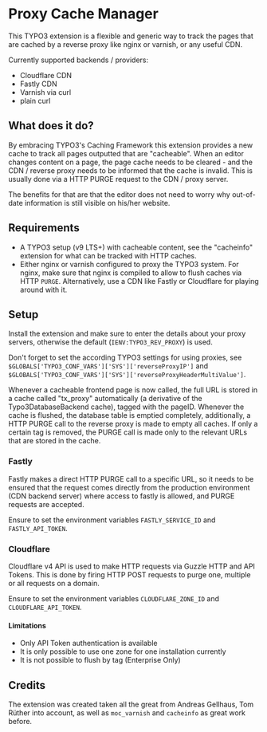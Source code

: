 Proxy Cache Manager
===================

This TYPO3 extension is a flexible and generic way to track the pages that are cached by a reverse proxy like
nginx or varnish, or any useful CDN.

Currently supported backends / providers:
 * Cloudflare CDN
 * Fastly CDN
 * Varnish via curl
 * plain curl

What does it do?
----------------
By embracing TYPO3's Caching Framework this extension provides a new cache to track all pages outputted that are
"cacheable". When an editor changes content on a page, the page cache needs to be cleared - and the CDN / reverse proxy
needs to be informed that the cache is invalid. This is usually done via a HTTP PURGE request to the CDN / proxy server.

The benefits for that are that the editor does not need to worry why out-of-date information is still visible
on his/her website.

Requirements
------------
 * A TYPO3 setup (v9 LTS+) with cacheable content, see the "cacheinfo" extension for what can be tracked with HTTP caches.
 * Either nginx or varnish configured to proxy the TYPO3 system. For nginx, make sure that nginx is compiled to allow
 to flush caches via HTTP `PURGE`. Alternatively, use a CDN like Fastly or Cloudflare for playing around with it.

Setup
-----
Install the extension and make sure to enter the details about your proxy servers, otherwise the default (`IENV:TYPO3_REV_PROXY`) is used.

Don't forget to set the according TYPO3 settings for using proxies, see `$GLOBALS['TYPO3_CONF_VARS']['SYS']['reverseProxyIP']` and `$GLOBALS['TYPO3_CONF_VARS']['SYS']['reverseProxyHeaderMultiValue']`.

Whenever a cacheable frontend page is now called, the full URL is stored in a cache called "tx_proxy" automatically
(a derivative of the Typo3DatabaseBackend cache), tagged with the pageID. Whenever the cache is flushed, the database
table is emptied completely, additionally, a HTTP PURGE call to the reverse proxy is made to empty all caches.
If only a certain tag is removed, the PURGE call is made only to the relevant URLs that are stored in the cache.

### Fastly

Fastly makes a direct HTTP PURGE call to a specific URL, so it needs to be ensured that the request comes directly
from the production environment (CDN backend server) where access to fastly is allowed, and PURGE requests are accepted. 

Ensure to set the environment variables `FASTLY_SERVICE_ID` and `FASTLY_API_TOKEN`.

### Cloudflare

Cloudflare v4 API is used to make HTTP requests via Guzzle HTTP and API Tokens. This is done by firing HTTP POST
requests to purge one, multiple or all requests on a domain.

Ensure to set the environment variables `CLOUDFLARE_ZONE_ID` and `CLOUDFLARE_API_TOKEN`.

#### Limitations
 - Only API Token authentication is available
 - It is only possible to use one zone for one installation currently
 - It is not possible to flush by tag (Enterprise Only)

Credits
-------
The extension was created taken all the great from Andreas Gellhaus, Tom Rüther into account, as well
as `moc_varnish` and `cacheinfo` as great work before.
